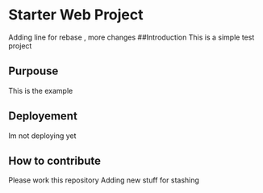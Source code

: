 # Starter Web Project
Adding line for rebase	, more changes
##Introduction
This is a simple test project
## Purpouse	
This is the example
## Deployement
Im not deploying yet
## How to contribute
Please work this repository 
Adding new stuff for stashing